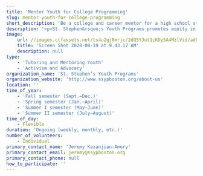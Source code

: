 ```yaml
---
title: 'Mentor Youth for College Programming'
slug: mentor-youth-for-college-programming
short_description: 'Be a college and career mentor for a high school student, to build a relationship and help them think about their future'
description: '<p>St. Stephen&rsquo;s Youth Programs promotes equity in education and employment by building long-term relationships with young people and their families and communities. Their goal is to provide each young person with a comprehensive Circle of Care that supports them on the road to successful adulthood, fosters their personal and civic engagement, and equips them with the skills they need to be agents of change. Volunteers serve as mentors and meet with students weekly to build a relationship.</p><p>To participate fill out <a href="https://docs.google.com/forms/d/e/1FAIpQLScLwrZySTY-5lV56-TQpQD-Np_TqypDXpFC-07wOwcD4yJIKw/viewform" title=""><u>this form</u></a>.</p>'
image:
    url: //images.ctfassets.net/ts4u2gj8mrjc/2dQ5YJut1cKDySA4MzlVid/ad8b3d22a6aa9b70133691c77cb316e0/Screen_Shot_2020-08-19_at_9.43.17_AM.png
    title: 'Screen Shot 2020-08-19 at 9.43.17 AM'
    description: null
type:
    - 'Tutoring and Mentoring Youth'
    - 'Activism and Advocacy'
organization_name: 'St. Stephen’s Youth Programs'
organization_website: 'http://www.ssypboston.org/about-us'
location: ''
time_of_year:
    - 'Fall semester (Sept.–Dec.)'
    - 'Spring semester (Jan.–April)'
    - 'Summer I semester (May–June)'
    - 'Summer II semester (July–August)'
time_of_day:
    - Flexible
duration: 'Ongoing (weekly, monthly, etc.)'
number_of_volunteers:
    - Individual
primary_contact_name: 'Jeremy Kazanjian-Amory'
primary_contact_email: jeremy@ssypboston.org
primary_contact_phone: null
how_to_participate: ''
---
```

